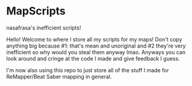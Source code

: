 # MapScripts
nasafrasa's inefficient scripts!

Hello! Welcome to where I store all my scripts for my maps! Don't copy anything big because #1: that's mean and unoriginal and #2 they're very inefficient so why would you steal them anyway lmao. Anyways you can look around and cringe at the code I made and give feedback I guess.

I'm now also using this repo to just store all of the stuff I made for ReMapper/Beat Saber mapping in general.
